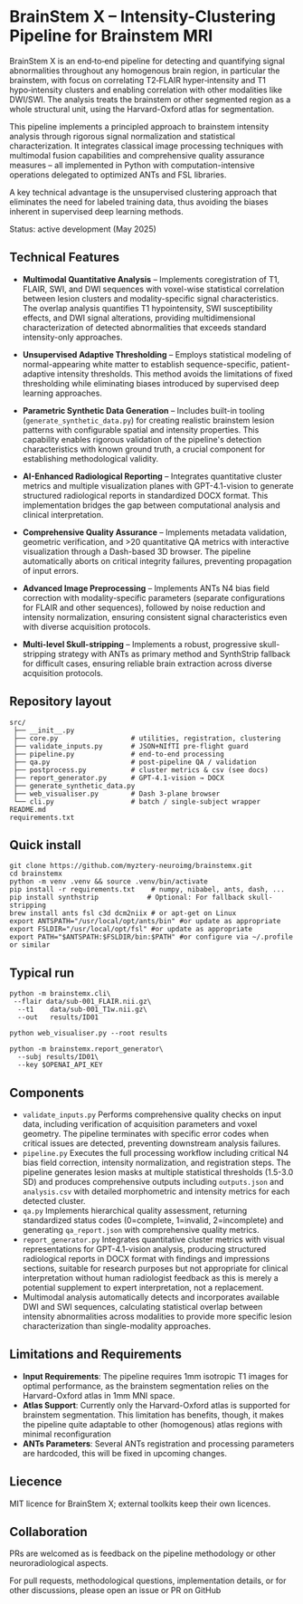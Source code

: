 # BrainStem X – Intensity-Clustering Pipeline for Brainstem MRI

BrainStem X is an end‑to‑end pipeline for detecting and quantifying signal abnormalities throughout any homogenous brain region, in particular the brainstem, with focus on correlating T2‑FLAIR hyper‑intensity and T1 hypo‑intensity clusters and enabling correlation with other modalities like DWI/SWI. The analysis treats the brainstem or other segmented region as a whole structural unit, using the Harvard-Oxford atlas for segmentation.

This pipeline implements a principled approach to brainstem intensity analysis through rigorous signal normalization and statistical characterization. It integrates classical image processing techniques with multimodal fusion capabilities and comprehensive quality assurance measures – all implemented in Python with computation-intensive operations delegated to optimized ANTs and FSL libraries.

A key technical advantage is the unsupervised clustering approach that eliminates the need for labeled training data, thus avoiding the biases inherent in supervised deep learning methods.

Status: active development (May 2025)

## Technical Features

* **Multimodal Quantitative Analysis** – Implements coregistration of T1, FLAIR, SWI, and DWI sequences with voxel-wise statistical correlation between lesion clusters and modality-specific signal characteristics. The overlap analysis quantifies T1 hypointensity, SWI susceptibility effects, and DWI signal alterations, providing multidimensional characterization of detected abnormalities that exceeds standard intensity-only approaches.

* **Unsupervised Adaptive Thresholding** – Employs statistical modeling of normal-appearing white matter to establish sequence-specific, patient-adaptive intensity thresholds. This method avoids the limitations of fixed thresholding while eliminating biases introduced by supervised deep learning approaches.

* **Parametric Synthetic Data Generation** – Includes built-in tooling (`generate_synthetic_data.py`) for creating realistic brainstem lesion patterns with configurable spatial and intensity properties. This capability enables rigorous validation of the pipeline's detection characteristics with known ground truth, a crucial component for establishing methodological validity.

* **AI-Enhanced Radiological Reporting** – Integrates quantitative cluster metrics and multiple visualization planes with GPT-4.1-vision to generate structured radiological reports in standardized DOCX format. This implementation bridges the gap between computational analysis and clinical interpretation.

* **Comprehensive Quality Assurance** – Implements metadata validation, geometric verification, and >20 quantitative QA metrics with interactive visualization through a Dash-based 3D browser. The pipeline automatically aborts on critical integrity failures, preventing propagation of input errors.

* **Advanced Image Preprocessing** – Implements ANTs N4 bias field correction with modality-specific parameters (separate configurations for FLAIR and other sequences), followed by noise reduction and intensity normalization, ensuring consistent signal characteristics even with diverse acquisition protocols.

* **Multi-level Skull-stripping** – Implements a robust, progressive skull-stripping strategy with ANTs as primary method and SynthStrip fallback for difficult cases, ensuring reliable brain extraction across diverse acquisition protocols.

## Repository layout

```
src/
 ├── __init__.py
 ├── core.py                  # utilities, registration, clustering
 ├── validate_inputs.py       # JSON+NIfTI pre‑flight guard
 ├── pipeline.py              # end‑to‑end processing
 ├── qa.py                    # post‑pipeline QA / validation
 ├── postprocess.py           # cluster metrics & csv (see docs)
 ├── report_generator.py      # GPT‑4.1‑vision → DOCX
 ├── generate_synthetic_data.py
 ├── web_visualiser.py        # Dash 3‑plane browser
 └── cli.py                   # batch / single‑subject wrapper
README.md
requirements.txt
```

## Quick install

```
git clone https://github.com/myztery-neuroimg/brainstemx.git
cd brainstemx
python -m venv .venv && source .venv/bin/activate
pip install -r requirements.txt    # numpy, nibabel, ants, dash, ...
pip install synthstrip            # Optional: For fallback skull-stripping
brew install ants fsl c3d dcm2niix # or apt‑get on Linux
export ANTSPATH="/usr/local/opt/ants/bin" #or update as appropriate
export FSLDIR="/usr/local/opt/fsl" #or update as appropriate
export PATH="$ANTSPATH:$FSLDIR/bin:$PATH" #or configure via ~/.profile or similar
```

## Typical run

```
python -m brainstemx.cli\
 --flair data/sub‑001_FLAIR.nii.gz\
  --t1    data/sub‑001_T1w.nii.gz\
  --out   results/ID01

python web_visualiser.py --root results

python -m brainstemx.report_generator\
  --subj results/ID01\
  --key $OPENAI_API_KEY
```

## Components 

- `validate_inputs.py` Performs comprehensive quality checks on input data, including verification of acquisition parameters and voxel geometry. The pipeline terminates with specific error codes when critical issues are detected, preventing downstream analysis failures.
- `pipeline.py` Executes the full processing workflow including critical N4 bias field correction, intensity normalization, and registration steps. The pipeline generates lesion masks at multiple statistical thresholds (1.5-3.0 SD) and produces comprehensive outputs including `outputs.json` and `analysis.csv` with detailed morphometric and intensity metrics for each detected cluster.
- `qa.py` Implements hierarchical quality assessment, returning standardized status codes (0=complete, 1=invalid, 2=incomplete) and generating `qa_report.json` with comprehensive quality metrics.
- `report_generator.py` Integrates quantitative cluster metrics with visual representations for GPT-4.1-vision analysis, producing structured radiological reports in DOCX format with findings and impressions sections, suitable for research purposes but not appropriate for clinical interpretation without human radiologist feedback as this is merely a potential supplement to expert interpretation, not a replacement.
- Multimodal analysis automatically detects and incorporates available DWI and SWI sequences, calculating statistical overlap between intensity abnormalities across modalities to provide more specific lesion characterization than single-modality approaches.

## Limitations and Requirements

- **Input Requirements**: The pipeline requires 1mm isotropic T1 images for optimal performance, as the brainstem segmentation relies on the Harvard-Oxford atlas in 1mm MNI space.
- **Atlas Support**: Currently only the Harvard-Oxford atlas is supported for brainstem segmentation. This limitation has benefits, though, it makes the pipeline quite adaptable to other (homogenous) atlas regions with minimal reconfiguration
- **ANTs Parameters**: Several ANTs registration and processing parameters are hardcoded, this will be fixed in upcoming changes.

## Liecence

MIT licence for BrainStem X; external toolkits keep their own licences.

## Collaboration 

PRs are welcomed as is feedback on the pipeline methodology or other neuroradiological aspects.

For pull requests, methodological questions, implementation details, or for other discussions, please open an issue or PR on GitHub
